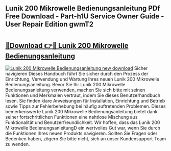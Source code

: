 ## Lunik 200 Mikrowelle Bedienungsanleitung PDf Free Download - Part-h1U Service Owner Guide - User Repair Edition gwmT2

# <h2><a href="http://df3ktqu.blite.top/?on=Lunik+200+Mikrowelle+Bedienungsanleitung">🔗Download 👉🔴 Lunik 200 Mikrowelle Bedienungsanleitung</a></h2>

[![Lunik 200 Mikrowelle Bedienungsanleitung new download](https://i.imgur.com/lujVjoI.png)](http://df3ktqu.blite.top/?on=Lunik+200+Mikrowelle+Bedienungsanleitung)
Sicher navigieren Dieses Handbuch führt Sie sicher durch den Prozess der Einrichtung, Verwendung und Wartung Ihres neuen Lunik 200 Mikrowelle Bedienungsanleitung. Bevor Sie Ihr Lunik 200 Mikrowelle Bedienungsanleitung verwenden, machen Sie sich bitte mit seinen Funktionen und Merkmalen vertraut, indem Sie dieses Benutzerhandbuch lesen. Sie finden klare Anweisungen für Installation, Einrichtung und Betrieb sowie Tipps zur Fehlerbehebung bei häufig auftretenden Problemen. Dieses bemerkenswerte Lunik 200 Mikrowelle Bedienungsanleitung bietet dank seiner fortschrittlichen Funktionen eine nahtlose Mischung aus Funktionalität und Benutzerfreundlichkeit. Wir hoffen, dass das Lunik 200 Mikrowelle BedienungsanleitungD ein wertvolles Gut war, wenn Sie durch die Funktionen Ihres neuen Produkts navigieren. Sollten Sie Fragen oder Bedenken haben, zögern Sie bitte nicht, sich an unser Kundensupport-Team zu wenden.
